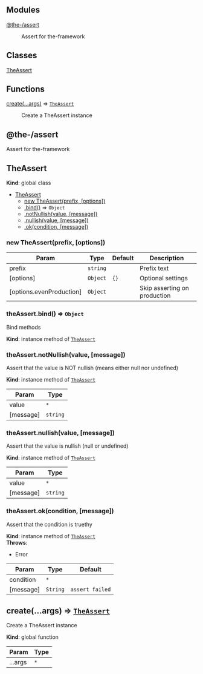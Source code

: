 <!--- Code generated by @the-/script-doc. DO NOT EDIT. -->

## Modules

<dl>
<dt><a href="#module_@the-/assert">@the-/assert</a></dt>
<dd><p>Assert for the-framework</p>
</dd>
</dl>

## Classes

<dl>
<dt><a href="#TheAssert">TheAssert</a></dt>
<dd></dd>
</dl>

## Functions

<dl>
<dt><a href="#create">create(...args)</a> ⇒ <code><a href="#TheAssert">TheAssert</a></code></dt>
<dd><p>Create a TheAssert instance</p>
</dd>
</dl>

<a name="module_@the-/assert"></a>

## @the-/assert
Assert for the-framework

<a name="TheAssert"></a>

## TheAssert
**Kind**: global class  

* [TheAssert](#TheAssert)
    * [new TheAssert(prefix, [options])](#new_TheAssert_new)
    * [.bind()](#TheAssert+bind) ⇒ <code>Object</code>
    * [.notNullish(value, [message])](#TheAssert+notNullish)
    * [.nullish(value, [message])](#TheAssert+nullish)
    * [.ok(condition, [message])](#TheAssert+ok)

<a name="new_TheAssert_new"></a>

### new TheAssert(prefix, [options])

| Param | Type | Default | Description |
| --- | --- | --- | --- |
| prefix | <code>string</code> |  | Prefix text |
| [options] | <code>Object</code> | <code>{}</code> | Optional settings |
| [options.evenProduction] | <code>Object</code> |  | Skip asserting on production |

<a name="TheAssert+bind"></a>

### theAssert.bind() ⇒ <code>Object</code>
Bind methods

**Kind**: instance method of [<code>TheAssert</code>](#TheAssert)  
<a name="TheAssert+notNullish"></a>

### theAssert.notNullish(value, [message])
Assert that the value is NOT nullish (means either null nor undefined)

**Kind**: instance method of [<code>TheAssert</code>](#TheAssert)  

| Param | Type |
| --- | --- |
| value | <code>\*</code> | 
| [message] | <code>string</code> | 

<a name="TheAssert+nullish"></a>

### theAssert.nullish(value, [message])
Assert that the value is nullish (null or undefined)

**Kind**: instance method of [<code>TheAssert</code>](#TheAssert)  

| Param | Type |
| --- | --- |
| value | <code>\*</code> | 
| [message] | <code>string</code> | 

<a name="TheAssert+ok"></a>

### theAssert.ok(condition, [message])
Assert that the condition is truethy

**Kind**: instance method of [<code>TheAssert</code>](#TheAssert)  
**Throws**:

- Error


| Param | Type | Default |
| --- | --- | --- |
| condition | <code>\*</code> |  | 
| [message] | <code>String</code> | <code>assert failed</code> | 

<a name="create"></a>

## create(...args) ⇒ [<code>TheAssert</code>](#TheAssert)
Create a TheAssert instance

**Kind**: global function  

| Param | Type |
| --- | --- |
| ...args | <code>\*</code> | 

